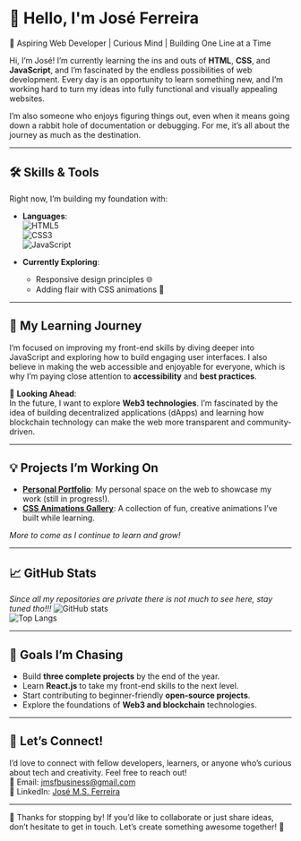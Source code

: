 # 👋 Hello, I'm José Ferreira

🌟 Aspiring Web Developer | Curious Mind | Building One Line at a Time  

Hi, I’m José! I’m currently learning the ins and outs of **HTML**, **CSS**, and **JavaScript**, and I’m fascinated by the endless possibilities of web development. Every day is an opportunity to learn something new, and I’m working hard to turn my ideas into fully functional and visually appealing websites.  

I’m also someone who enjoys figuring things out, even when it means going down a rabbit hole of documentation or debugging. For me, it’s all about the journey as much as the destination.  

---

## 🛠️ Skills & Tools  
Right now, I’m building my foundation with:  
- **Languages**:  
  ![HTML5](https://img.shields.io/badge/HTML-E34F26?style=for-the-badge&logo=html5&logoColor=white)  
  ![CSS3](https://img.shields.io/badge/CSS-1572B6?style=for-the-badge&logo=css3&logoColor=white)  
  ![JavaScript](https://img.shields.io/badge/JavaScript-F7DF1E?style=for-the-badge&logo=javascript&logoColor=black)  

- **Currently Exploring**:  
  - Responsive design principles 🌐  
  - Adding flair with CSS animations 🎨  

---

## 🌱 My Learning Journey  
I’m focused on improving my front-end skills by diving deeper into JavaScript and exploring how to build engaging user interfaces. I also believe in making the web accessible and enjoyable for everyone, which is why I’m paying close attention to **accessibility** and **best practices**.  

🔮 **Looking Ahead**:  
In the future, I want to explore **Web3 technologies**. I’m fascinated by the idea of building decentralized applications (dApps) and learning how blockchain technology can make the web more transparent and community-driven.  

---

## 💡 Projects I’m Working On  
- **[Personal Portfolio](#)**: My personal space on the web to showcase my work (still in progress!).  
- **[CSS Animations Gallery](#)**: A collection of fun, creative animations I’ve built while learning.  

*More to come as I continue to learn and grow!*  

---

## 📈 GitHub Stats
*Since all my repositories are private there is not much to see here, stay tuned tho!!!*
![GitHub stats](https://github-readme-stats.vercel.app/api?username=x1nnas&show_icons=true&theme=tokyonight)  
![Top Langs](https://github-readme-stats.vercel.app/api/top-langs/?username=x1nnas&layout=compact&theme=tokyonight)  

---

## 🎯 Goals I’m Chasing  
- Build **three complete projects** by the end of the year.  
- Learn **React.js** to take my front-end skills to the next level.  
- Start contributing to beginner-friendly **open-source projects**.  
- Explore the foundations of **Web3 and blockchain** technologies.

---

## 💌 Let’s Connect!  
I’d love to connect with fellow developers, learners, or anyone who’s curious about tech and creativity. Feel free to reach out!  
📧 Email: [jmsfbusiness@gmail.com](mailto:jmsfbusiness@gmail.com)  
💼 LinkedIn: [José M.S. Ferreira](https://www.linkedin.com/in/jose-msferreira)  

---

👀 Thanks for stopping by! If you’d like to collaborate or just share ideas, don’t hesitate to get in touch. Let’s create something awesome together! 🚀  
